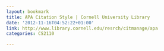 ```yaml
---
layout: bookmark
title: APA Citation Style | Cornell University Library
date: '2012-11-16T04:52:22+01:00'
link: http://www.library.cornell.edu/resrch/citmanage/apa
categories: CS2110

---
```

